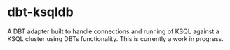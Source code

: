 # dbt-ksqldb
A DBT adapter built to handle connections and running of KSQL against a KSQL cluster using DBTs functionality. This is currently a work in progress.
